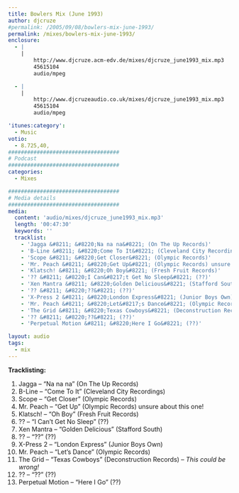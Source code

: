 ```yaml
---
title: Bowlers Mix (June 1993)
author: djcruze
#permalink: /2005/09/08/bowlers-mix-june-1993/
permalink: /mixes/bowlers-mix-june-1993/
enclosure:
  - |
    |
        http://www.djcruze.acm-edv.de/mixes/djcruze_june1993_mix.mp3
        45615104
        audio/mpeg

  - |
    |
        http://www.djcruzeaudio.co.uk/mixes/djcruze_june1993_mix.mp3
        45615104
        audio/mpeg

'itunes:category':
  - Music
votio:
  - 8.725,40,
###################################
# Podcast
###################################
categories:
  - Mixes

###################################
# Media details
###################################
media:
  content: 'audio/mixes/djcruze_june1993_mix.mp3'
  length: '00:47:30'
  keywords: ''
  tracklist:
    - 'Jagga &#8211; &#8220;Na na na&#8221; (On The Up Records)'
    - 'B-Line &#8211; &#8220;Come To It&#8221; (Cleveland City Recordings)'
    - 'Scope &#8211; &#8220;Get Closer&#8221; (Olympic Records)'
    - 'Mr. Peach &#8211; &#8220;Get Up&#8221; (Olympic Records) unsure about this one!'
    - 'Klatsch! &#8211; &#8220;Oh Boy&#8221; (Fresh Fruit Records)'
    - '?? &#8211; &#8220;I Can&#8217;t Get No Sleep&#8221; (??)'
    - 'Xen Mantra &#8211; &#8220;Golden Delicious&#8221; (Stafford South)'
    - '?? &#8211; &#8220;??&#8221; (??)'
    - 'X-Press 2 &#8211; &#8220;London Express&#8221; (Junior Boys Own)'
    - 'Mr. Peach &#8211; &#8220;Let&#8217;s Dance&#8221; (Olympic Records)'
    - 'The Grid &#8211; &#8220;Texas Cowboys&#8221; (Deconstruction Records) &#8211; *This could be wrong!*'
    - '?? &#8211; &#8220;??&#8221; (??)'
    - 'Perpetual Motion &#8211; &#8220;Here I Go&#8221; (??)'

layout: audio
tags:
  - mix
---
```


**Tracklisting:**

1. Jagga &#8211; &#8220;Na na na&#8221; (On The Up Records)
2. B-Line &#8211; &#8220;Come To It&#8221; (Cleveland City Recordings)
3. Scope &#8211; &#8220;Get Closer&#8221; (Olympic Records)
4. Mr. Peach &#8211; &#8220;Get Up&#8221; (Olympic Records) unsure about this one!
5. Klatsch! &#8211; &#8220;Oh Boy&#8221; (Fresh Fruit Records)
6. ?? &#8211; &#8220;I Can&#8217;t Get No Sleep&#8221; (??)
7. Xen Mantra &#8211; &#8220;Golden Delicious&#8221; (Stafford South)
8. ?? &#8211; &#8220;??&#8221; (??)
9. X-Press 2 &#8211; &#8220;London Express&#8221; (Junior Boys Own)
10. Mr. Peach &#8211; &#8220;Let&#8217;s Dance&#8221; (Olympic Records)
11. The Grid &#8211; &#8220;Texas Cowboys&#8221; (Deconstruction Records) &#8211; _This could be wrong!_
12. ?? &#8211; &#8220;??&#8221; (??)
13. Perpetual Motion &#8211; &#8220;Here I Go&#8221; (??)
